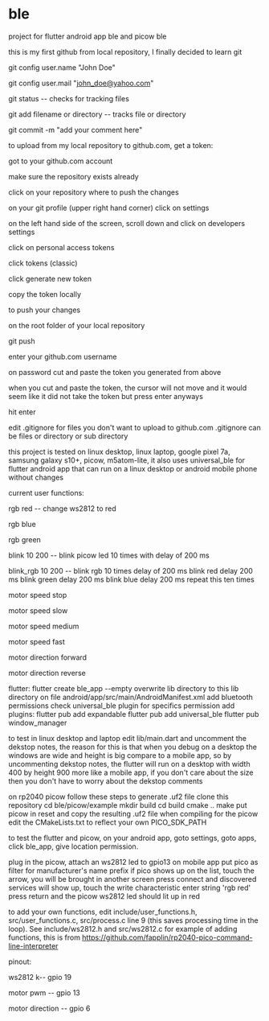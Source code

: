 # ble
project for flutter android app ble and picow ble

this is my first github from local repository, I finally decided to learn git

  git config user.name "John Doe"
  
  git config user.mail "john_doe@yahoo.com"
  

  git status  --  checks for tracking files
  
  git add filename or directory  -- tracks file or directory
  
  git commit -m "add your comment here"
  
to upload from my local repository to github.com, get a token:

  got to your github.com account
  
  make sure the repository exists already
  
  click on your repository where to push the changes
  
  on your git profile (upper right hand corner) click on settings
  
  on the left hand side of the screen, scroll down and click on developers settings
  
  click on personal access tokens
  
  click tokens (classic)
  
  click generate new token
  
  copy the token locally
  
  
to push your changes

  on the root folder of your local repository
  
  git push
  
  enter your github.com username
  
  on password cut and paste the token you generated from above
  
  when you cut and paste the token, the cursor will not move and it would seem like it did not
  take the token but press enter anyways
  
  hit enter
  
  edit .gitignore for files you don't want to upload to github.com
  .gitignore can be files or directory or sub directory

this project is tested on linux desktop, linux laptop, google pixel 7a, samsung galaxy s10+, picow, m5atom-lite, it also uses universal_ble for flutter android app that can run on a linux desktop or android mobile phone without changes

current user functions:

rgb red  --  change ws2812 to red

rgb blue

rgb green

blink 10 200  --  blink picow led 10 times with delay of 200 ms

blink_rgb 10 200  --  blink rgb 10 times delay of 200 ms
                        blink red delay 200 ms
                        blink green delay 200 ms
                        blink blue delay 200 ms
                        repeat this ten times
                        
motor speed stop

motor speed slow

motor speed medium

motor speed fast

motor direction forward

motor direction reverse

flutter:
  flutter create ble_app --empty
  overwrite lib directory to this lib directory
  on file android/app/src/main/AndroidManifest.xml add bluetooth permissions
    check universal_ble plugin for specifics permission
  add plugins:
    flutter pub add expandable
    flutter pub add universal_ble
    flutter pub window_manager
    
  to test in linux desktop and laptop edit lib/main.dart
  and uncomment the dekstop notes, the reason for this is that when you debug on a
  desktop the windows are wide and height is big compare to a mobile app, so by
  uncommenting dekstop notes, the flutter will run on a desktop with width 400 by height 900
  more like a mobile app, if you don't care about the size then you don't have to worry about
  the dekstop comments
  
  on rp2040 picow follow these steps to generate .uf2 file
  clone this repository
  cd ble/picow/example
  mkdir build
  cd build
  cmake ..
  make
  put picow in reset and copy the resulting .uf2 file
  when compiling for the picow edit the CMakeLists.txt to reflect your own PICO_SDK_PATH
  
  to test the flutter and picow, on your android app, goto settings, goto apps, click ble_app,
  give location permission.
  
  plug in the picow, attach an ws2812 led to gpio13
  on mobile app put pico as filter for manufacturer's name prefix
  if pico shows up on the list, touch the arrow, you will be brought in another screen
  press connect and discovered services will show up, touch the write characteristic
  enter string 'rgb red' press return and the picow ws2812 led should lit up in red
  
  to add your own functions, edit include/user_functions.h, src/user_functions.c,
    src/process.c line 9 (this saves processing time in the loop). See include/ws2812.h and src/ws2812.c for
    example of adding functions, this is from https://github.com/fapplin/rp2040-pico-command-line-interpreter
    
pinout:

ws2812           k--  gpio 19

motor pwm        --  gpio 13

motor direction  --  gpio 6 
  
  
  
